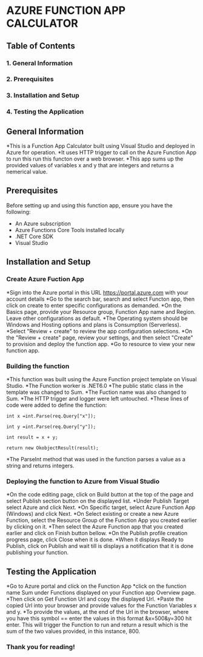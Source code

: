 # AZURE FUNCTION APP CALCULATOR

## Table of Contents
### 1. General Information
### 2. Prerequisites
### 3. Installation and Setup
### 4. Testing the Application

## General Information
   
*This is a Function App Calculator built using Visual Studio and deployed in Azure for operation. 
*It uses HTTP trigger to call on the Azure Function App to run this run this functon over a web browser.
*This app sums up the provided values of variables x and y that are integers and returns a nemerical value.



## Prerequisites

Before setting up and using this function app, ensure you have the following:

- An Azure subscription
- Azure Functions Core Tools installed locally
- .NET Core SDK
- Visual Studio

## Installation and Setup

### Create Azure Fuction App
*Sign into the Azure portal in this URL https://portal.azure.com with your account details
*Go to the search bar, search and select Functon app, then click on create to enter specific configurations as demanded.
*On the Basics page, provide your Resource group, Function App name and Region. Leave other configurations as default.
*The Operating system should be Windows and Hosting options and plans is Consumption (Serverless).
*Select "Review + create" to review the app configuration selections.
*On the "Review + create" page, review your settings, and then select "Create" to provision and deploy the function app.
*Go to resource to view your new function app.

### Building the function
*This function was built using the Azure Function project template on  Visual Studio.
*The Function worker is .NET6.0
*The public static class in the template was changed to Sum.
*The Fuction name was also changed to Sum.
*The HTTP trigger and logger were left untouched.
*These lines of code were added to define the function:
```shell
int x =int.Parse(req.Query["x"]);

int y =int.Parse(req.Query["y"]);

int result = x + y;

return new OkobjectResult(result);
 ```
*The ParseInt method that was used in the function parses a value as a string and returns integers.

### Deploying the function to Azure from Visual Studio
*On the code editing page, click on Build button at the top of the page and select Publish section button on the displayed list.
*Under Publish Target select Azure and click Next.
*On Specific target, select Azure Function App (Windows) and click Next.
*On Select existing or create a new Azure Function, select the Resource Group of the Function App you created earlier by clicking on it.
*Then select the Azure Function app that you created earlier and click on Finish button bellow.
*On the Publish profile creation progress page, click Close when it is done.
*When it displays Ready to Publish, click on Publish and wait till is displays a notification that it is done publishing your function.

## Testing the Application
*Go to Azure portal and click on the Function App
*click on the function name Sum under Functions displayed on your Function app Overview page. 
*Then click on Get Function Url and copy the displayed Url.
*Paste the copied Url into your browser and provide values for the Function Variables x and y. 
*To provide the values, at the end of the Url in the browser, where you have this symbol == enter the values in this format &x=500&y=300 hit enter. This will trigger the Function to run and return a result which is the sum of the two values provided, in this instance, 800.

### Thank you for reading!